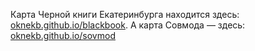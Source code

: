 Карта Черной книги Екатеринбурга находится здесь: [oknekb.github.io/blackbook](https://oknekb.github.io/blackbook). 
А карта Совмода — здесь: [oknekb.github.io/sovmod](https://oknekb.github.io/sovmod)
